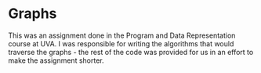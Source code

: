 # Graphs
This was an assignment done in the Program and Data Representation course at UVA. I was responsible for writing the algorithms that would traverse the graphs - the rest of the code was provided for us in an effort to make the assignment shorter.
